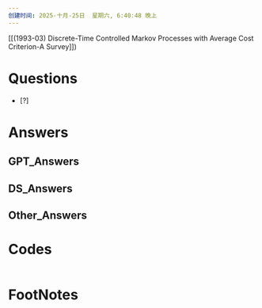 ```yaml
---
创建时间: 2025-十月-25日  星期六, 6:40:48 晚上
---
```

[[(1993-03) Discrete-Time Controlled Markov Processes with Average Cost Criterion-A Survey]])

# Questions

- [?] 


# Answers

## GPT_Answers


## DS_Answers


## Other_Answers


# Codes

```python

```


# FootNotes

